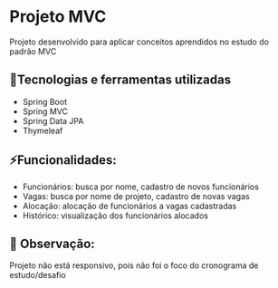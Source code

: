 # Projeto MVC

Projeto desenvolvido para aplicar conceitos aprendidos no estudo do padrão MVC

## 🔧Tecnologias e ferramentas utilizadas
- Spring Boot
- Spring MVC
- Spring Data JPA
- Thymeleaf

## :zap:Funcionalidades:
- Funcionários: busca por nome, cadastro de novos funcionários
- Vagas: busca por nome de projeto, cadastro de novas vagas
- Alocação: alocação de funcionários a vagas cadastradas
- Histórico: visualização dos funcionários alocados

## 💬 Observação: <br>
Projeto não está responsivo, pois não foi o foco do cronograma de estudo/desafio
